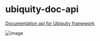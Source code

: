 # ubiquity-doc-api
[Documentation api for Ubiquity framework](https://api.kobject.net/ubiquity/)

![image](https://user-images.githubusercontent.com/2511052/79484716-5e6b1a00-8014-11ea-92e4-2c3c2c522c36.png)
